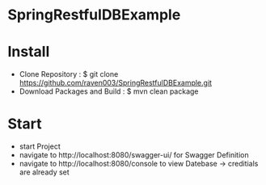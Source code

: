 # SpringRestfulDBExample

# Install
- Clone Repository : $ git clone https://github.com/raven003/SpringRestfulDBExample.git
- Download Packages and Build : $ mvn clean package

# Start
- start Project 
- navigate to http://localhost:8080/swagger-ui/ for Swagger Definition
- navigate to http://localhost:8080/console to view Datebase -> creditials are already set

